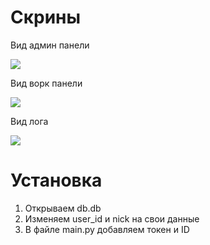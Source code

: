 # Скрины
Вид админ панели

![](https://imgur.com/dK3Av7b.png)

Вид ворк панели

![](https://imgur.com/7BtSQqV.png)

Вид лога

![](https://imgur.com/S5p9xPC.png)

# Установка
1. Открываем db.db
2. Изменяем user_id и nick на свои данные
3. В файле main.py добавляем токен и ID
